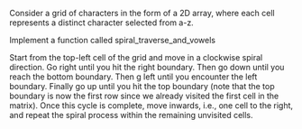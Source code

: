 Consider a grid of characters in the form of a 2D array, 
where each cell represents a distinct character selected from a-z. 

Implement a function called spiral_traverse_and_vowels

Start from the top-left cell of the grid and move in a clockwise spiral direction. 
Go right until you hit the right boundary.
Then go down until you reach the bottom boundary.
Then g left until you encounter the left boundary.
Finally go up until you hit the top boundary
(note that the top boundary is now the first row since we already visited the first cell in the matrix). 
Once this cycle is complete, move inwards, i.e., one cell to the right, and repeat the spiral process within the remaining unvisited cells.